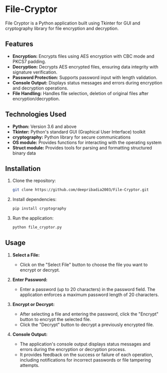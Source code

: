 # File-Cryptor

File Cryptor is a Python application built using Tkinter for GUI and cryptography library for file encryption and decryption.

## Features

- **Encryption:** Encrypts files using AES encryption with CBC mode and PKCS7 padding.
- **Decryption:** Decrypts AES encrypted files, ensuring data integrity with signature verification.
- **Password Protection:** Supports password input with length validation.
- **Console Output:** Displays status messages and errors during encryption and decryption operations.
- **File Handling:** Handles file selection, deletion of original files after encryption/decryption.

## Technologies Used

- **Python:** Version 3.6 and above
- **Tkinter:** Python's standard GUI (Graphical User Interface) toolkit
- **cryptography:** Python library for secure communications
- **OS module:** Provides functions for interacting with the operating system
- **Struct module:** Provides tools for parsing and formatting structured binary data

## Installation

1. Clone the repository:
   ```bash
   git clone https://github.com/deepribadia2003/File-Cryptor.git

2. Install dependencies:
   ```bash
   pip install cryptography

3. Run the application:
   ```bash
   python file_cryptor.py

 ## Usage

1. **Select a File:**
   - Click on the "Select File" button to choose the file you want to encrypt or decrypt.

2. **Enter Password:**
   - Enter a password (up to 20 characters) in the password field. The application enforces a maximum password length of 20 characters.

3. **Encrypt or Decrypt:**
   - After selecting a file and entering the password, click the "Encrypt" button to encrypt the selected file.
   - Click the "Decrypt" button to decrypt a previously encrypted file.

4. **Console Output:**
   - The application's console output displays status messages and errors during the encryption or decryption process.
   - It provides feedback on the success or failure of each operation, including notifications for incorrect passwords or file tampering attempts.


